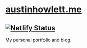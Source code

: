 # [austinhowlett.me](https://www.austinhowlett.me)
[![Netlify Status](https://api.netlify.com/api/v1/badges/e55a4346-3a48-431f-afd8-b8d0e79795f5/deploy-status)](https://app.netlify.com/sites/inspiring-carson-be972e/deploys)
---
My personal portfolio and blog.
